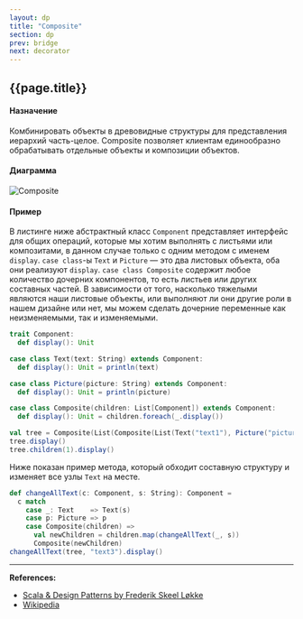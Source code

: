```yaml
---
layout: dp
title: "Composite"
section: dp
prev: bridge
next: decorator
---
```


## {{page.title}}

#### Назначение

Комбинировать объекты в древовидные структуры для представления иерархий часть-целое. 
Composite позволяет клиентам единообразно обрабатывать отдельные объекты и композиции объектов.

#### Диаграмма

![Composite](https://upload.wikimedia.org/wikipedia/commons/5/5a/Composite_UML_class_diagram_%28fixed%29.svg?uselang=ru)

#### Пример

В листинге ниже абстрактный класс `Component` представляет интерфейс для общих операций, 
которые мы хотим выполнять с листьями или композитами, в данном случае только с одним методом с именем `display`.
`case class`-ы `Text` и `Picture` — это два листовых объекта, оба они реализуют `display`.
`case class Composite` содержит любое количество дочерних компонентов, то есть листьев или других составных частей.
В зависимости от того, насколько тяжелыми являются наши листовые объекты, 
или выполняют ли они другие роли в нашем дизайне или нет, 
мы можем сделать дочерние переменные как неизменяемыми, так и изменяемыми.

```scala mdoc:silent
trait Component:
  def display(): Unit

case class Text(text: String) extends Component:
  def display(): Unit = println(text)

case class Picture(picture: String) extends Component:
  def display(): Unit = println(picture)

case class Composite(children: List[Component]) extends Component:
  def display(): Unit = children.foreach(_.display())
```

```scala mdoc
val tree = Composite(List(Composite(List(Text("text1"), Picture("picture1"))), Text("text2")))
tree.display()
tree.children(1).display()
```

Ниже показан пример метода, который обходит составную структуру и изменяет все узлы `Text` на месте.

```scala mdoc
def changeAllText(c: Component, s: String): Component =
  c match
    case _: Text    => Text(s)
    case p: Picture => p
    case Composite(children) =>
      val newChildren = children.map(changeAllText(_, s))
      Composite(newChildren)
changeAllText(tree, "text3").display()
```


---

**References:**
- [Scala & Design Patterns by Frederik Skeel Løkke](https://www.scala-lang.org/old/sites/default/files/FrederikThesis.pdf)
- [Wikipedia](https://ru.wikipedia.org/wiki/%D0%9A%D0%BE%D0%BC%D0%BF%D0%BE%D0%BD%D0%BE%D0%B2%D1%89%D0%B8%D0%BA_(%D1%88%D0%B0%D0%B1%D0%BB%D0%BE%D0%BD_%D0%BF%D1%80%D0%BE%D0%B5%D0%BA%D1%82%D0%B8%D1%80%D0%BE%D0%B2%D0%B0%D0%BD%D0%B8%D1%8F))
